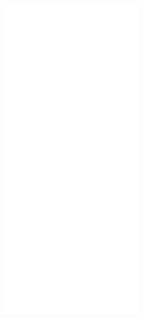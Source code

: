 <!--
**rushyrush/rushyrush** is a ✨ _special_ ✨ repository because its `README.md` (this file) appears on your GitHub profile.

Here are some ideas to get you started:

- 🔭 I’m currently working on ...
- 🌱 I’m currently learning ...
- 👯 I’m looking to collaborate on ...
- 🤔 I’m looking for help with ...
- 💬 Ask me about ...
- 📫 How to reach me: ...
- 😄 Pronouns: ...
- ⚡ Fun fact: ...



<p align="center">
  <a href="https://github.com/rushyrush/">
    <img src="https://github-readme-stats.vercel.app/api?username=rushyrush&include_all_commits=true&show_icons=true&bg_color=232627&text_color=ffffd7&icon_color=af5f5f&title_color=ff557f" />
  </a>
</p>  
-->

<p align="center">
  <a href="https://github.com/rushyrush/">
    <img src="https://raw.githubusercontent.com/rushyrush/rushyrush/master/github-metrics.svg" />
  </a>
</p>     
